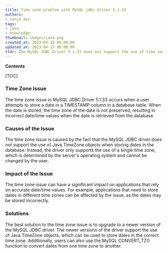 ```yaml
---
title: Time zone problem with MySQL jdbc driver 5.1.33
authors:
- nanja_dev
tags:
- java
- knowledge
thumbnail: images/java.png
created_at: 2023-04-15 00:00:00
updated_at: 2023-04-15 00:00:00
tldr: The MySQL JDBC Driver 5.1.33 does not support the use of time zones in Java.
---
```


**Contents**

[TOC]

### Time Zone Issue

The time zone issue in MySQL JDBC Driver 5.1.33 occurs when a user attempts to store a date in a TIMESTAMP column in a database table. When the date is stored, the time zone of the date is not preserved, resulting in incorrect date/time values when the date is retrieved from the database.

### Causes of the Issue

The time zone issue is caused by the fact that the MySQL JDBC driver does not support the use of Java TimeZone objects when storing dates in the database. Instead, the driver only supports the use of a single time zone, which is determined by the server's operating system and cannot be changed by the user.

### Impact of the Issue

The time zone issue can have a significant impact on applications that rely on accurate date/time values. For example, applications that need to store dates in different time zones can be affected by the issue, as the dates may be stored incorrectly.

### Solutions

The best solution to the time zone issue is to upgrade to a newer version of the MySQL JDBC driver. The newer versions of the driver support the use of Java TimeZone objects, which can be used to store dates in the correct time zone. Additionally, users can also use the MySQL CONVERT_TZ() function to convert dates from one time zone to another.
